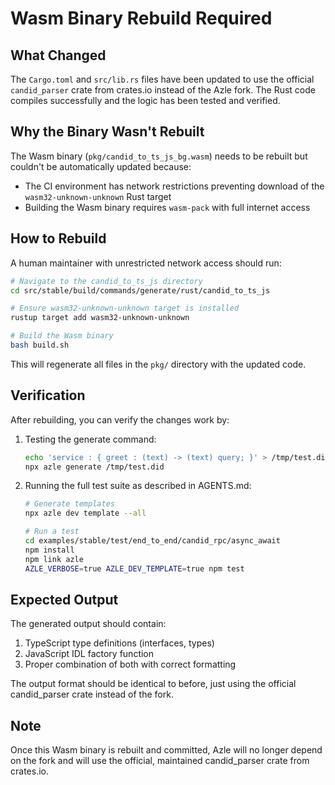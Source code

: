 # Wasm Binary Rebuild Required

## What Changed

The `Cargo.toml` and `src/lib.rs` files have been updated to use the official `candid_parser` crate from crates.io instead of the Azle fork. The Rust code compiles successfully and the logic has been tested and verified.

## Why the Binary Wasn't Rebuilt

The Wasm binary (`pkg/candid_to_ts_js_bg.wasm`) needs to be rebuilt but couldn't be automatically updated because:

- The CI environment has network restrictions preventing download of the `wasm32-unknown-unknown` Rust target
- Building the Wasm binary requires `wasm-pack` with full internet access

## How to Rebuild

A human maintainer with unrestricted network access should run:

```bash
# Navigate to the candid_to_ts_js directory
cd src/stable/build/commands/generate/rust/candid_to_ts_js

# Ensure wasm32-unknown-unknown target is installed
rustup target add wasm32-unknown-unknown

# Build the Wasm binary
bash build.sh
```

This will regenerate all files in the `pkg/` directory with the updated code.

## Verification

After rebuilding, you can verify the changes work by:

1. Testing the generate command:

    ```bash
    echo 'service : { greet : (text) -> (text) query; }' > /tmp/test.did
    npx azle generate /tmp/test.did
    ```

2. Running the full test suite as described in AGENTS.md:

    ```bash
    # Generate templates
    npx azle dev template --all

    # Run a test
    cd examples/stable/test/end_to_end/candid_rpc/async_await
    npm install
    npm link azle
    AZLE_VERBOSE=true AZLE_DEV_TEMPLATE=true npm test
    ```

## Expected Output

The generated output should contain:

1. TypeScript type definitions (interfaces, types)
2. JavaScript IDL factory function
3. Proper combination of both with correct formatting

The output format should be identical to before, just using the official candid_parser crate instead of the fork.

## Note

Once this Wasm binary is rebuilt and committed, Azle will no longer depend on the fork and will use the official, maintained candid_parser crate from crates.io.
